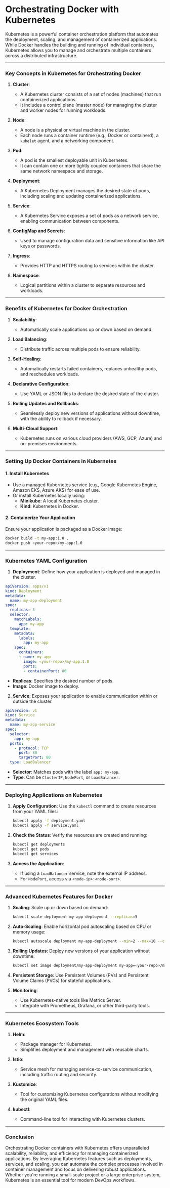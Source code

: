 # Orchestrating Docker with Kubernetes

Kubernetes is a powerful container orchestration platform that automates the deployment, scaling, and management of containerized applications. While Docker handles the building and running of individual containers, Kubernetes allows you to manage and orchestrate multiple containers across a distributed infrastructure.

---

### Key Concepts in Kubernetes for Orchestrating Docker

1. **Cluster**:
   - A Kubernetes cluster consists of a set of nodes (machines) that run containerized applications.
   - It includes a control plane (master node) for managing the cluster and worker nodes for running workloads.

2. **Node**:
   - A node is a physical or virtual machine in the cluster.
   - Each node runs a container runtime (e.g., Docker or containerd), a `kubelet` agent, and a networking component.

3. **Pod**:
   - A pod is the smallest deployable unit in Kubernetes.
   - It can contain one or more tightly coupled containers that share the same network namespace and storage.

4. **Deployment**:
   - A Kubernetes Deployment manages the desired state of pods, including scaling and updating containerized applications.

5. **Service**:
   - A Kubernetes Service exposes a set of pods as a network service, enabling communication between components.

6. **ConfigMap and Secrets**:
   - Used to manage configuration data and sensitive information like API keys or passwords.

7. **Ingress**:
   - Provides HTTP and HTTPS routing to services within the cluster.

8. **Namespace**:
   - Logical partitions within a cluster to separate resources and workloads.

---

### Benefits of Kubernetes for Docker Orchestration

1. **Scalability**:
   - Automatically scale applications up or down based on demand.

2. **Load Balancing**:
   - Distribute traffic across multiple pods to ensure reliability.

3. **Self-Healing**:
   - Automatically restarts failed containers, replaces unhealthy pods, and reschedules workloads.

4. **Declarative Configuration**:
   - Use YAML or JSON files to declare the desired state of the cluster.

5. **Rolling Updates and Rollbacks**:
   - Seamlessly deploy new versions of applications without downtime, with the ability to rollback if necessary.

6. **Multi-Cloud Support**:
   - Kubernetes runs on various cloud providers (AWS, GCP, Azure) and on-premises environments.

---

### Setting Up Docker Containers in Kubernetes

#### 1. **Install Kubernetes**

- Use a managed Kubernetes service (e.g., Google Kubernetes Engine, Amazon EKS, Azure AKS) for ease of use.
- Or install Kubernetes locally using:
  - **Minikube**: A local Kubernetes cluster.
  - **Kind**: Kubernetes in Docker.

#### 2. **Containerize Your Application**

Ensure your application is packaged as a Docker image:

```bash
docker build -t my-app:1.0 .
docker push <your-repo>/my-app:1.0
```

---

### Kubernetes YAML Configuration

1. **Deployment**:
   Define how your application is deployed and managed in the cluster.

```yaml
apiVersion: apps/v1
kind: Deployment
metadata:
  name: my-app-deployment
spec:
  replicas: 3
  selector:
    matchLabels:
      app: my-app
  template:
    metadata:
      labels:
        app: my-app
    spec:
      containers:
      - name: my-app
        image: <your-repo>/my-app:1.0
        ports:
        - containerPort: 80
```

- **Replicas**: Specifies the desired number of pods.
- **Image**: Docker image to deploy.

2. **Service**:
   Exposes your application to enable communication within or outside the cluster.

```yaml
apiVersion: v1
kind: Service
metadata:
  name: my-app-service
spec:
  selector:
    app: my-app
  ports:
    - protocol: TCP
      port: 80
      targetPort: 80
  type: LoadBalancer
```

- **Selector**: Matches pods with the label `app: my-app`.
- **Type**: Can be `ClusterIP`, `NodePort`, or `LoadBalancer`.

---

### Deploying Applications on Kubernetes

1. **Apply Configuration**:
   Use the `kubectl` command to create resources from your YAML files:

   ```bash
   kubectl apply -f deployment.yaml
   kubectl apply -f service.yaml
   ```

2. **Check the Status**:
   Verify the resources are created and running:

   ```bash
   kubectl get deployments
   kubectl get pods
   kubectl get services
   ```

3. **Access the Application**:
   - If using a `LoadBalancer` service, note the external IP address.
   - For `NodePort`, access via `<node-ip>:<node-port>`.

---

### Advanced Kubernetes Features for Docker

1. **Scaling**:
   Scale up or down based on demand:

   ```bash
   kubectl scale deployment my-app-deployment --replicas=5
   ```

2. **Auto-Scaling**:
   Enable horizontal pod autoscaling based on CPU or memory usage:

   ```bash
   kubectl autoscale deployment my-app-deployment --min=2 --max=10 --cpu-percent=80
   ```

3. **Rolling Updates**:
   Deploy new versions of your application without downtime:

   ```bash
   kubectl set image deployment/my-app-deployment my-app=<your-repo>/my-app:2.0
   ```

4. **Persistent Storage**:
   Use Persistent Volumes (PVs) and Persistent Volume Claims (PVCs) for stateful applications.

5. **Monitoring**:
   - Use Kubernetes-native tools like Metrics Server.
   - Integrate with Prometheus, Grafana, or other third-party tools.

---

### Kubernetes Ecosystem Tools

1. **Helm**:
   - Package manager for Kubernetes.
   - Simplifies deployment and management with reusable charts.

2. **Istio**:
   - Service mesh for managing service-to-service communication, including traffic routing and security.

3. **Kustomize**:
   - Tool for customizing Kubernetes configurations without modifying the original YAML files.

4. **kubectl**:
   - Command-line tool for interacting with Kubernetes clusters.

---

### Conclusion

Orchestrating Docker containers with Kubernetes offers unparalleled scalability, reliability, and efficiency for managing containerized applications. By leveraging Kubernetes features such as deployments, services, and scaling, you can automate the complex processes involved in container management and focus on delivering robust applications. Whether you're running a small-scale project or a large enterprise system, Kubernetes is an essential tool for modern DevOps workflows.
